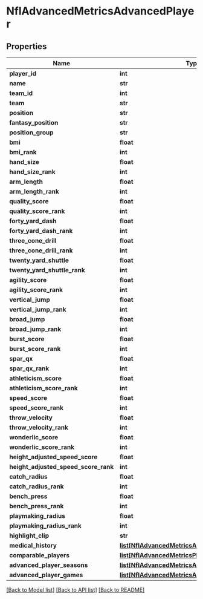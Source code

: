 # NflAdvancedMetricsAdvancedPlayer

## Properties
Name | Type | Description | Notes
------------ | ------------- | ------------- | -------------
**player_id** | **int** |  | [optional] 
**name** | **str** |  | [optional] 
**team_id** | **int** |  | [optional] 
**team** | **str** |  | [optional] 
**position** | **str** |  | [optional] 
**fantasy_position** | **str** |  | [optional] 
**position_group** | **str** |  | [optional] 
**bmi** | **float** |  | [optional] 
**bmi_rank** | **int** |  | [optional] 
**hand_size** | **float** |  | [optional] 
**hand_size_rank** | **int** |  | [optional] 
**arm_length** | **float** |  | [optional] 
**arm_length_rank** | **int** |  | [optional] 
**quality_score** | **float** |  | [optional] 
**quality_score_rank** | **int** |  | [optional] 
**forty_yard_dash** | **float** |  | [optional] 
**forty_yard_dash_rank** | **int** |  | [optional] 
**three_cone_drill** | **float** |  | [optional] 
**three_cone_drill_rank** | **int** |  | [optional] 
**twenty_yard_shuttle** | **float** |  | [optional] 
**twenty_yard_shuttle_rank** | **int** |  | [optional] 
**agility_score** | **float** |  | [optional] 
**agility_score_rank** | **int** |  | [optional] 
**vertical_jump** | **float** |  | [optional] 
**vertical_jump_rank** | **int** |  | [optional] 
**broad_jump** | **float** |  | [optional] 
**broad_jump_rank** | **int** |  | [optional] 
**burst_score** | **float** |  | [optional] 
**burst_score_rank** | **int** |  | [optional] 
**spar_qx** | **float** |  | [optional] 
**spar_qx_rank** | **int** |  | [optional] 
**athleticism_score** | **float** |  | [optional] 
**athleticism_score_rank** | **int** |  | [optional] 
**speed_score** | **float** |  | [optional] 
**speed_score_rank** | **int** |  | [optional] 
**throw_velocity** | **float** |  | [optional] 
**throw_velocity_rank** | **int** |  | [optional] 
**wonderlic_score** | **float** |  | [optional] 
**wonderlic_score_rank** | **int** |  | [optional] 
**height_adjusted_speed_score** | **float** |  | [optional] 
**height_adjusted_speed_score_rank** | **int** |  | [optional] 
**catch_radius** | **float** |  | [optional] 
**catch_radius_rank** | **int** |  | [optional] 
**bench_press** | **float** |  | [optional] 
**bench_press_rank** | **int** |  | [optional] 
**playmaking_radius** | **float** |  | [optional] 
**playmaking_radius_rank** | **int** |  | [optional] 
**highlight_clip** | **str** |  | [optional] 
**medical_history** | [**list[NflAdvancedMetricsAdvancedPlayerMedical]**](NflAdvancedMetricsAdvancedPlayerMedical.md) |  | [optional] 
**comparable_players** | [**list[NflAdvancedMetricsPlayerInfo]**](NflAdvancedMetricsPlayerInfo.md) |  | [optional] 
**advanced_player_seasons** | [**list[NflAdvancedMetricsAdvancedPlayerSeason]**](NflAdvancedMetricsAdvancedPlayerSeason.md) |  | [optional] 
**advanced_player_games** | [**list[NflAdvancedMetricsAdvancedPlayerGame]**](NflAdvancedMetricsAdvancedPlayerGame.md) |  | [optional] 

[[Back to Model list]](../README.md#documentation-for-models) [[Back to API list]](../README.md#documentation-for-api-endpoints) [[Back to README]](../README.md)

